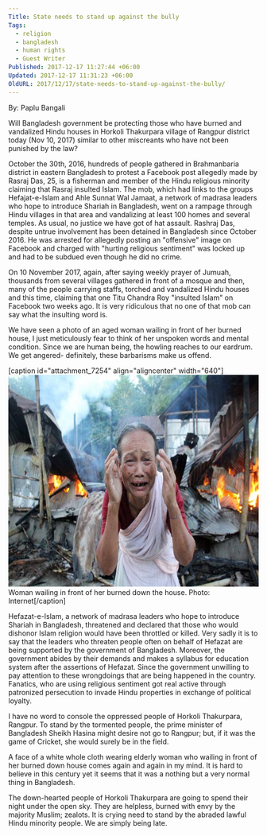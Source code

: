 ```yaml
---
Title: State needs to stand up against the bully
Tags:
  - religion
  - bangladesh
  - human rights
  - Guest Writer
Published: 2017-12-17 11:27:44 +06:00
Updated: 2017-12-17 11:31:23 +06:00
OldURL: 2017/12/17/state-needs-to-stand-up-against-the-bully/
---
```


By: Paplu Bangali

Will Bangladesh government be protecting those who have burned and vandalized Hindu houses in Horkoli Thakurpara village of Rangpur district today (Nov 10, 2017) similar to other miscreants who have not been punished by the law?

October the 30th, 2016, hundreds of people gathered in Brahmanbaria district in eastern Bangladesh to protest a Facebook post allegedly made by Rasraj Das, 25, is a fisherman and member of the Hindu religious minority claiming that Rasraj insulted Islam. The mob, which had links to the groups Hefajat-e-Islam and Ahle Sunnat Wal Jamaat, a network of madrasa leaders who hope to introduce Shariah in Bangladesh, went on a rampage through Hindu villages in that area and vandalizing at least 100 homes and several temples. As usual, no justice we have got of hat assault. Rashraj Das, despite untrue involvement has been detained in Bangladesh since October 2016. He was arrested for allegedly posting an "offensive" image on Facebook and charged with "hurting religious sentiment" was locked up and had to be subdued even though he did no crime.

On 10 November 2017, again, after saying weekly prayer of Jumuah, thousands from several villages gathered in front of a mosque and then, many of the people carrying staffs, torched and vandalized Hindu houses and this time, claiming that one Titu Chandra Roy "insulted Islam" on Facebook two weeks ago. It is very ridiculous that no one of that mob can say what the insulting word is.

We have seen a photo of an aged woman wailing in front of her burned house, I just meticulously fear to think of her unspoken words and mental condition. Since we are human being, the howling reaches to our eardrum. We get angered- definitely, these barbarisms make us offend.

[caption id="attachment_7254" align="aligncenter" width="640"]<a href="https://enblog.muktomona.com/2017/12/17/state-needs-to-stand-up-against-the-bully/rongpur-burning/" rel="attachment wp-att-7254"><img class="size-full wp-image-7254" src="https://raw.githubusercontent.com/think-mm/enblog-static/web/wp-uploads/2017/12/Rongpur-burning.jpg" alt="" width="640" height="426" /></a> Woman wailing in front of her burned down the house. Photo: Internet[/caption]

Hefazat-e-Islam, a network of madrasa leaders who hope to introduce Shariah in Bangladesh, threatened and declared that those who would dishonor Islam religion would have been throttled or killed. Very sadly it is to say that the leaders who threaten people often on behalf of Hefazat are being supported by the government of Bangladesh. Moreover, the government abides by their demands and makes a syllabus for education system after the assertions of Hefazat. Since the government unwilling to pay attention to these wrongdoings that are being happened in the country. Fanatics, who are using religious sentiment got real active through patronized persecution to invade Hindu properties in exchange of political loyalty.

I have no word to console the oppressed people of Horkoli Thakurpara, Rangpur. To stand by the tormented people, the prime minister of Bangladesh Sheikh Hasina might desire not go to Rangpur; but, if it was the game of Cricket, she would surely be in the field.

A face of a white whole cloth wearing elderly woman who wailing in front of her burned down house comes again and again in my mind. It is hard to believe in this century yet it seems that it was a nothing but a very normal thing in Bangladesh.

The down-hearted people of Horkoli Thakurpara are going to spend their night under the open sky. They are helpless, burned with envy by the majority Muslim; zealots. It is crying need to stand by the abraded lawful Hindu minority people. We are simply being late.

